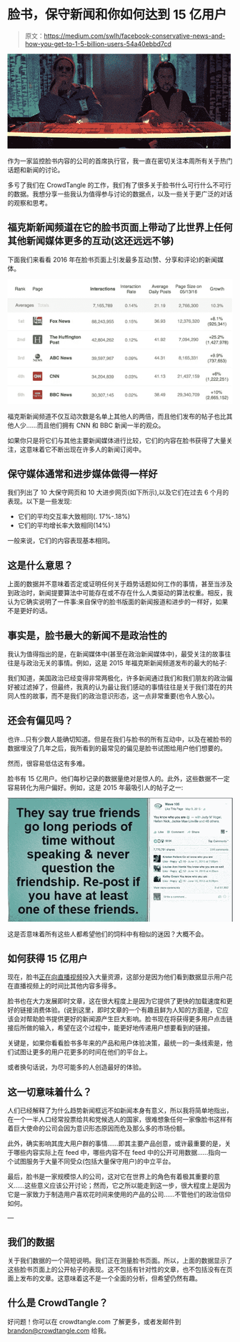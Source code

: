 # 脸书，保守新闻和你如何达到 15 亿用户

> 原文：<https://medium.com/swlh/facebook-conservative-news-and-how-you-get-to-1-5-billion-users-54a40ebbd7cd>

![](img/fd6781d36a8957ce92cb4e9e1cf6bad0.png)

作为一家监控脸书内容的公司的首席执行官，我一直在密切关注本周所有关于热门话题和新闻的讨论。

多亏了我们在 CrowdTangle 的工作，我们有了很多关于脸书什么可行什么不可行的数据。我想分享一些我认为值得参与讨论的数据点，以及一些关于更广泛的对话的观察和思考。

## **福克斯新闻频道在它的脸书页面上带动了比世界上任何其他新闻媒体更多的互动(这还远远不够)**

下面我们来看看 2016 年在脸书页面上引发最多互动(赞、分享和评论)的新闻媒体。

![](img/e3126968799d814493c8216578094b72.png)

福克斯新闻频道不仅互动次数是名单上其他人的两倍，而且他们发布的帖子也比其他人少……而且他们拥有 CNN 和 BBC 新闻一半的观众。

如果你只是将它们与其他主要新闻媒体进行比较，它们的内容在脸书获得了大量关注，这意味着它不断出现在许多人的新闻订阅中。

## **保守媒体通常和进步媒体做得一样好**

我们列出了 10 大保守网页和 10 大进步网页(如下所示),以及它们在过去 6 个月的表现。以下是一些发现:

*   它们的平均交互率大致相同(. 17%-.18%)
*   它们的平均增长率大致相同(14%)

一般来说，它们的内容表现基本相同。

## 这是什么意思？

上面的数据并不意味着否定或证明任何关于趋势话题如何工作的事情，甚至当涉及到政治时，新闻提要算法中可能存在或不存在什么人类驱动的算法权重。相反，我认为它确实说明了一件事:来自保守的脸书版面的新闻报道和进步的一样好，如果不是更好的话。

## 事实是，脸书最大的新闻不是政治性的

我认为值得指出的是，在新闻媒体中(甚至在政治新闻媒体中)，最受关注的故事往往是与政治无关的事情。例如，这是 2015 年福克斯新闻频道发布的最大的帖子:

我们知道，美国政治已经变得非常两极化，许多新闻通过我们和我们朋友的政治偏好被过滤掉了，但最终，我真的认为最让我们感动的事情往往是关于我们潜在的共同人性的故事，而不是我们的政治意识形态，这一点非常重要(也令人放心)。

## 还会有偏见吗？

也许…只有少数人能确切知道。但是在我们与脸书的所有互动中，以及在被脸书的数据埋没了几年之后，我所看到的最常见的偏见是脸书试图给用户他们想要的。

然而，很容易低估这有多难。

脸书有 15 亿用户。他们每秒记录的数据量绝对是惊人的。此外，这些数据不一定容易转化为用户偏好。例如，这是 2015 年最吸引人的帖子之一:

![](img/fff756f368f43bafcdcf7dc095005b82.png)

这是否意味着所有这些人都希望他们的饲料中有相似的迷因？大概不会。

## 如何获得 15 亿用户

现在，脸书[正在向直播视频](https://www.buzzfeed.com/mathonan/why-facebook-and-mark-zuckerberg-went-all-in-on-live-video)投入大量资源，这部分是因为他们看到数据显示用户花在直播视频上的时间比其他内容多得多。

脸书也在大力发展即时文章，这在很大程度上是因为它提供了更快的加载速度和更好的链接消费体验。(说到这里，即时文章的一个有趣且鲜为人知的方面是，它应该会对帮助脸书提供更好的新闻源产生巨大影响。脸书现在将获得更多用户点击链接后所做的输入，希望在这个过程中，能更好地传递用户想要看到的链接。

关键是，如果你看看脸书多年来的产品和用户体验决策，最统一的一条线索是，他们试图让更多的用户花更多的时间在他们的平台上。

或者换句话说，为尽可能多的人创造最好的体验。

## 这一切意味着什么？

人们已经解释了为什么趋势新闻框远不如新闻本身有意义，所以我将简单地指出，在一个一半人口经常投票给共和党候选人的国家，很难想象任何一家像脸书这样有着巨大使命的公司会因为意识形态原因而危及那么多的市场份额。

此外，确实影响其庞大用户群的事情……即其主要产品创意，或许最重要的是，关于哪些内容实际上在 feed 中，哪些内容不在 feed 中的公开可用数据……指向一个试图服务于大量不同受众(包括大量保守用户)的中立平台。

最后，脸书是一家规模惊人的公司，这对它在世界上的角色有着极其重要的意义……这些意义应该公开讨论；然而，它之所以能走到这一步，很大程度上是因为它是一家致力于制造用户喜欢花时间来使用的产品的公司……不管他们的政治信仰如何。

—

## 我们的数据

关于我们数据的一个简短说明。我们正在测量脸书页面。所以，上面的数据显示了这些脸书页面上的公开帖子的表现。这不包括有针对性的文章，也不包括没有在页面上发布的文章。这意味着这不是一个全面的分析，但希望仍然有趣。

## 什么是 CrowdTangle？

好问题！你可以在 crowdtangle.com 了解更多，或者发邮件到 brandon@crowdtangle.com 给我。
